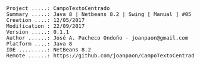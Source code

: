 <pre>
Project .....: CampoTextoCentrado
Summary .....: Java 8 | Netbeans 8.2 | Swing [ Manual ] #05
Creation ....: 12/05/2017
Modification : 22/09/2017
Version .....: 0.1.1
Author ......: José A. Pacheco Ondoño - joanpaon@gmail.com
Platform ....: Java 8
IDE .........: NetBeans 8.2
Remote ......: https://github.com/joanpaon/CampoTextoCentrado.git
</pre>
